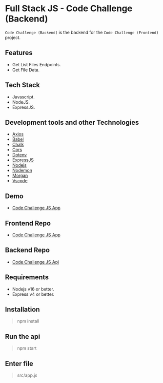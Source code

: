 # Full Stack JS - Code Challenge (Backend)

`Code Challenge (Backend)` is the backend for the `Code Challenge (Frontend)` project.

## Features

-   Get List Files Endpoints.
-   Get File Data.

## Tech Stack

-   Javascript.
-   NodeJS.
-   ExpressJS.

## Development tools and other Technologies

-   [Axios](https://www.npmjs.com/package/axios)
-   [Babel](https://babeljs.io/)
-   [Chalk](https://www.npmjs.com/package/chalk)
-   [Cors](https://www.npmjs.com/package/cors)
-   [Dotenv](https://www.npmjs.com/package/dotenv)
-   [ExpressJS](https://expressjs.com/)
-   [Nodejs](https://nodejs.org/en/)
-   [Nodemon](https://www.npmjs.com/package/nodemon)
-   [Morgan](https://www.npmjs.com/package/morgan)
-   [Vscode](https://code.visualstudio.com/)

## Demo

-   [Code Challenge JS App](https://code-challengejs-app.netlify.app/)

## Frontend Repo

-   [Code Challenge JS App](https://github.com/nca1478/code-challengejs-app)

## Backend Repo

-   [Code Challenge JS Api](https://github.com/nca1478/code-challengejs-api)

## Requirements

-   Nodejs v16 or better.
-   Express v4 or better.

## Installation

> npm install

## Run the api

> npm start

## Enter file

> src/app.js

